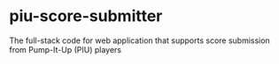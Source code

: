 # piu-score-submitter
The full-stack code for web application that supports score submission from Pump-It-Up (PIU) players
